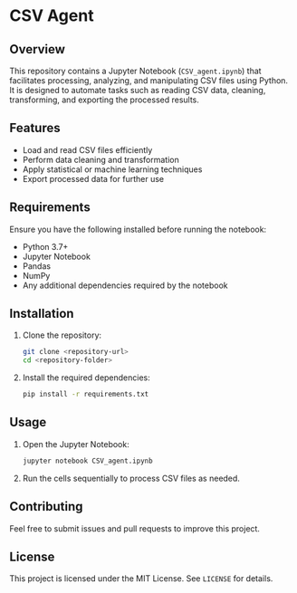 # CSV Agent

## Overview
This repository contains a Jupyter Notebook (`CSV_agent.ipynb`) that facilitates processing, analyzing, and manipulating CSV files using Python. It is designed to automate tasks such as reading CSV data, cleaning, transforming, and exporting the processed results.

## Features
- Load and read CSV files efficiently
- Perform data cleaning and transformation
- Apply statistical or machine learning techniques
- Export processed data for further use

## Requirements
Ensure you have the following installed before running the notebook:

- Python 3.7+
- Jupyter Notebook
- Pandas
- NumPy
- Any additional dependencies required by the notebook

## Installation
1. Clone the repository:
   ```bash
   git clone <repository-url>
   cd <repository-folder>
   ```

2. Install the required dependencies:
   ```bash
   pip install -r requirements.txt
   ```

## Usage
1. Open the Jupyter Notebook:
   ```bash
   jupyter notebook CSV_agent.ipynb
   ```
2. Run the cells sequentially to process CSV files as needed.

## Contributing
Feel free to submit issues and pull requests to improve this project.

## License
This project is licensed under the MIT License. See `LICENSE` for details.

